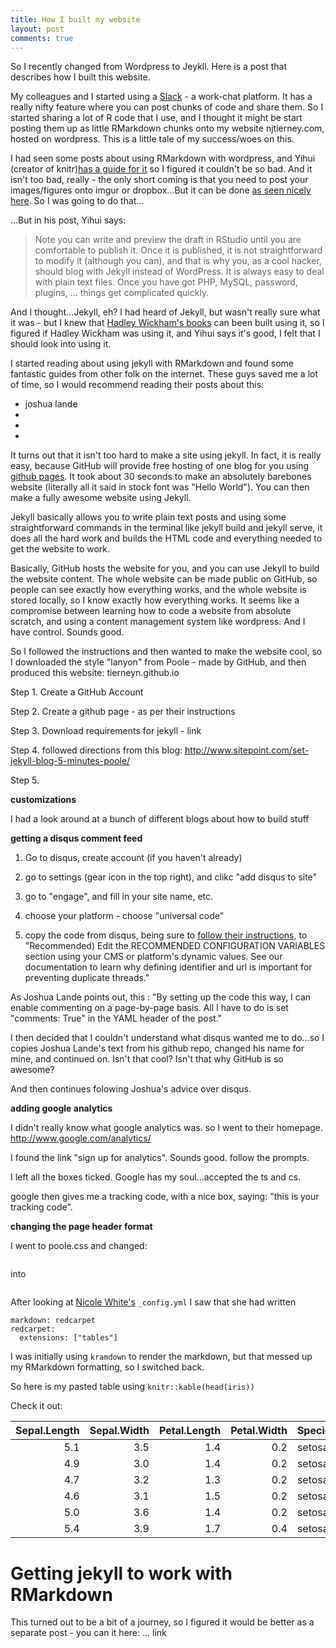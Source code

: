 ```yaml
---
title: How I built my website
layout: post
comments: true
---
```


So I recently changed from Wordpress to Jeykll. Here is a post that describes how I built this website.

My colleagues and I started using a [Slack]() - a work-chat platform. It has a really nifty feature where you can post chunks of code and share them. So I started sharing a lot of R code that I use, and I thought it might be start posting them up as little RMarkdown chunks onto my website njtierney.com, hosted on wordpress. This is a little tale of my success/woes on this.

I had seen some posts about using RMarkdown with wordpress, and Yihui (creator of knitr)[has a guide for it](http://yihui.name/knitr/demo/wordpress/) so I figured it couldn't be so bad. And it isn't too bad, really - the only short coming is that you need to post your images/figures onto imgur or dropbox...But it can be done [as seen nicely here](https://yihui.wordpress.com/). So I was going to do that...

...But in his post, Yihui says:

> Note you can write and preview the draft in RStudio until you are comfortable to publish it. Once it is published, it is not straightforward to modify it (although you can), and that is why you, as a cool hacker, should blog with Jekyll instead of WordPress. It is always easy to deal with plain text files. Once you have got PHP, MySQL, password, plugins, ... things get complicated quickly.

And I thought...Jekyll, eh? I had heard of Jekyll, but wasn't really sure what it was - but I knew that [Hadley Wickham's books](http://adv-r-had.co.nz) can been built using it, so I figured if Hadley Wickham was using it, and Yihui says it's good, I felt that I should look into using it.

I started reading about using jekyll with RMarkdown and found some fantastic guides from other folk on the internet. These guys saved me a lot of time, so I would recommend reading their posts about this:

- joshua lande
- 
- 
-

It turns out that it isn't too hard to make a site using jekyll. In fact, it is really easy, because GitHub will provide free hosting of one blog for you using [github pages](https://pages.github.com/). It took about 30 seconds to make an absolutely barebones website (literally all it said in stock font was "Hello World"). You can then make a fully awesome website using Jekyll. 

Jekyll basically allows you to write plain text posts and using some straightforward commands in the terminal like jekyll build and jekyll serve, it does all the hard work and builds the HTML code and everything needed to get the website to work.

Basically, GitHub hosts the website for you, and you can use Jekyll to build the website content. The whole website can be made public on GitHub, so people can see exactly how everything works, and the whole website is stored locally, so I know exactly how everything works. It seems like a compromise between learning how to code a website from absolute scratch, and using a content management system like wordpress.  And I have control. Sounds good.

So I followed the instructions and then wanted to make the website cool, so I downloaded the style "lanyon" from Poole - made by GitHub, and then produced this website: tierneyn.github.io

Step 1. Create a GitHub Account

Step 2. Create a github page - as per their instructions

Step 3. Download requirements for jekyll - link

Step 4. followed directions from this blog: http://www.sitepoint.com/set-jekyll-blog-5-minutes-poole/

Step 5. 

**customizations**

I had a look around at a bunch of different blogs about how to build stuff

**getting a disqus comment feed**

1. Go to disqus, create account (if you haven't already)

2. go to settings (gear icon in the top right), and clikc "add disqus to site"

3. go to "engage", and fill in your site name, etc.

4. choose your platform - choose "universal code"

5. copy the code from disqus, being sure to [follow their instructions](https://help.disqus.com/customer/en/portal/articles/2158629), to "Recommended) Edit the RECOMMENDED CONFIGURATION VARIABLES section using your CMS or platform's dynamic values. See our documentation to learn why defining identifier and url is important for preventing duplicate threads."

As Joshua Lande points out, this : "By setting up the code this way, I can enable commenting on a page-by-page basis. All I have to do is set "comments: True" in the YAML header of the post."

I then decided that I couldn't understand what disqus wanted me to do...so I copies Joshua Lande's text from his github repo, changed his name for mine, and continued on. Isn't that cool? Isn't that why GitHub is so awesome?

And then continues folowing Joshua's advice over disqus.

**adding google analytics**

I didn't really know what google analytics was. so I went to their homepage. http://www.google.com/analytics/

I found the link "sign up for analytics". Sounds good. follow the prompts. 

I left all the boxes ticked. Google has my soul...accepted the ts and cs. 

google then gives me a tracking code, with a nice box, saying: "this is your tracking code".

**changing the page header format**

I went to poole.css and changed:

```

```

into

```
```



After looking at [Nicole White's](https://github.com/nicolewhite/nicolewhite.github.io) `_config.yml` I saw that she had written 

```
markdown: redcarpet
redcarpet:
  extensions: ["tables"] 
```

I was initially using `kramdown` to render the markdown, but that messed up my RMarkdown formatting, so I switched back.

So here is my pasted table using `knitr::kable(head(iris))`

Check it out:


| Sepal.Length| Sepal.Width| Petal.Length| Petal.Width|Species |
|------------:|-----------:|------------:|-----------:|:-------|
|          5.1|         3.5|          1.4|         0.2|setosa  |
|          4.9|         3.0|          1.4|         0.2|setosa  |
|          4.7|         3.2|          1.3|         0.2|setosa  |
|          4.6|         3.1|          1.5|         0.2|setosa  |
|          5.0|         3.6|          1.4|         0.2|setosa  |
|          5.4|         3.9|          1.7|         0.4|setosa  |




# Getting jekyll to work with RMarkdown

This turned out to be a bit of a journey, so I figured it would be better as a separate post - you can it here: ... link

